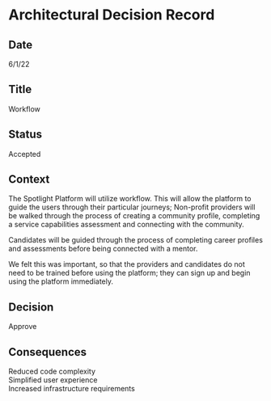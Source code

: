 # Architectural Decision Record
## Date
6/1/22 

## Title
Workflow

## Status
Accepted

## Context 
The Spotlight Platform will utilize workflow. This will allow the platform to guide the users through their particular journeys; Non-profit providers will be walked through the process of creating a community profile, completing a service capabilities assessment and connecting with the community. ​

Candidates will be guided through the process of completing career profiles and assessments before being connected with a mentor.​

We felt this was important, so that the providers and candidates do not need to be trained before using the platform; they can sign up and begin using the platform immediately.​

## Decision
Approve

## Consequences
Reduced code complexity<BR>
Simplified user experience<BR>
Increased infrastructure requirements<BR>

